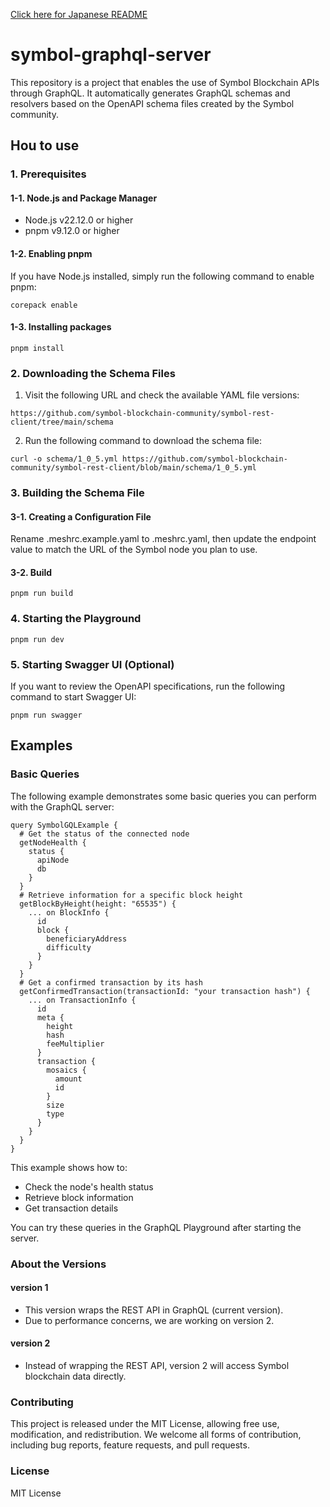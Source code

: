 [Click here for Japanese README](README.ja.md)

# symbol-graphql-server

This repository is a project that enables the use of Symbol Blockchain APIs through GraphQL.
It automatically generates GraphQL schemas and resolvers based on the OpenAPI schema files created by the Symbol community.

## Hou to use
### 1. Prerequisites
#### 1-1. Node.js and Package Manager
- Node.js v22.12.0 or higher
- pnpm v9.12.0 or higher

#### 1-2. Enabling pnpm
If you have Node.js installed, simply run the following command to enable pnpm:
```
corepack enable
```

#### 1-3. Installing packages
```
pnpm install
```

### 2. Downloading the Schema Files

1. Visit the following URL and check the available YAML file versions:

`https://github.com/symbol-blockchain-community/symbol-rest-client/tree/main/schema`

2. Run the following command to download the schema file:

```
curl -o schema/1_0_5.yml https://github.com/symbol-blockchain-community/symbol-rest-client/blob/main/schema/1_0_5.yml
```

### 3. Building the Schema File

#### 3-1. Creating a Configuration File
Rename .meshrc.example.yaml to .meshrc.yaml, then update the endpoint value to match the URL of the Symbol node you plan to use.

#### 3-2. Build
```
pnpm run build
```

### 4. Starting the Playground

```
pnpm run dev
```

### 5. Starting Swagger UI (Optional)
If you want to review the OpenAPI specifications, run the following command to start Swagger UI:

```
pnpm run swagger
```

## Examples
### Basic Queries
The following example demonstrates some basic queries you can perform with the GraphQL server:

```
query SymbolGQLExample {
  # Get the status of the connected node
  getNodeHealth {
    status {
      apiNode
      db
    }
  }
  # Retrieve information for a specific block height
  getBlockByHeight(height: "65535") {
    ... on BlockInfo {
      id
      block {
        beneficiaryAddress
        difficulty
      }
    }
  }
  # Get a confirmed transaction by its hash
  getConfirmedTransaction(transactionId: "your transaction hash") {
    ... on TransactionInfo {
      id
      meta {
        height
        hash
        feeMultiplier
      }
      transaction {
        mosaics {
          amount
          id
        }
        size
        type
      }
    }
  }
}
```

This example shows how to:
- Check the node's health status
- Retrieve block information
- Get transaction details

You can try these queries in the GraphQL Playground after starting the server.

### About the Versions

#### version 1
- This version wraps the REST API in GraphQL (current version).
- Due to performance concerns, we are working on version 2.

#### version 2
- Instead of wrapping the REST API, version 2 will access Symbol blockchain data directly.


### Contributing
This project is released under the MIT License, allowing free use, modification, and redistribution.
We welcome all forms of contribution, including bug reports, feature requests, and pull requests.

### License
MIT License